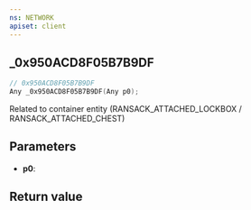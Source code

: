 ```yaml
---
ns: NETWORK
apiset: client
---
```

## _0x950ACD8F05B7B9DF

```c
// 0x950ACD8F05B7B9DF
Any _0x950ACD8F05B7B9DF(Any p0);
```

Related to container entity (RANSACK_ATTACHED_LOCKBOX / RANSACK_ATTACHED_CHEST)

## Parameters
* **p0**:

## Return value